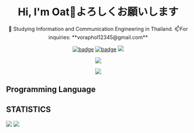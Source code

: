 <h1 align="center">Hi, I'm Oat👋よろしくお願いします</h1>

<p align="center">🔭 Studying Information and Communication Engineering in Thailand. 📫For inquiries: **voraphol12345@gmail.com**</p>

<p align="center">
  <a href="https://discordapp.com/users/442284470138175489"><img src="https://img.shields.io/badge/Discord-5865F2?style=for-the-badge&logo=discord&logoColor=white" alt="badge"></a>
  <a href="mailto:voraphol12345@gmail.com"><img src="https://img.shields.io/badge/Gmail-D14836?style=for-the-badge&logo=gmail&logoColor=white" alt="badge"></a>
  <a href="https://linkedin.com/in/voraphol" target="blank"><img src="https://img.shields.io/badge/LinkedIn-0077B5?style=for-the-badge&logo=linkedin&logoColor=white"></a>
</p>

<p align="center">
  <a href="https://github.com/oatkup1a"><img src="https://github-readme-stats-git-masterrstaa-rickstaa.vercel.app/api/top-langs/?username=oatkup1a&hide_border=true&layout=compact&show_icons=true"></a>
<p align="center">
  <a href="https://github.com/oatkup1a"><img src="https://github-readme-stats.vercel.app/api?username=oatkup1a&show_icons=true&hide_border=true"></a>

## Programming Language


## STATISTICS
<img align="center" src="https://github-readme-streak-stats.herokuapp.com/?user=oatkup1a&theme=dark"/>
<img align="center" src="https://github-readme-stats.vercel.app/api?username=oatkup1a&show_icons=true&hide_border=true" />
